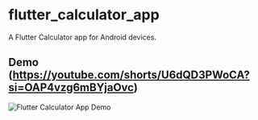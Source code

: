 # flutter_calculator_app

A Flutter Calculator app for Android devices.

## Demo (https://youtube.com/shorts/U6dQD3PWoCA?si=OAP4vzg6mBYjaOvc)
![Flutter Calculator App Demo](https://github.com/Nahoot001/Flutter-Calculator-App-for-Android/assets/144270821/607ce87e-c25b-4e2f-9ed2-742bd836c70d)
